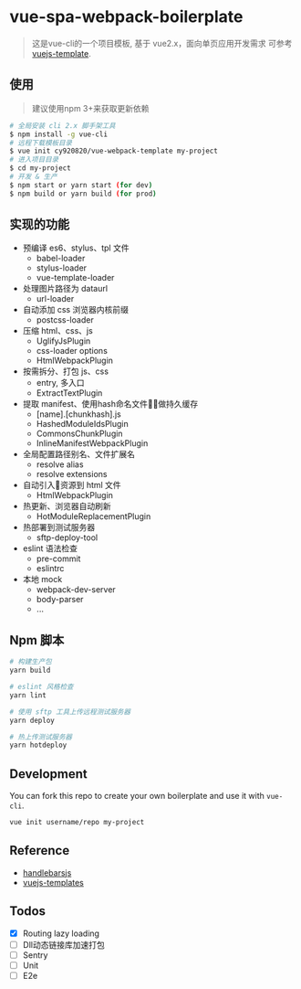 # vue-spa-webpack-boilerplate

> 这是vue-cli的一个项目模板, 基于 vue2.x，面向单页应用开发需求
> 可参考[vuejs-template](https://github.com/vuejs-templates/webpack).

## 使用

> 建议使用npm 3+来获取更新依赖

```bash
# 全局安装 cli 2.x 脚手架工具
$ npm install -g vue-cli
# 远程下载模板目录
$ vue init cy920820/vue-webpack-template my-project
# 进入项目目录
$ cd my-project
# 开发 & 生产
$ npm start or yarn start (for dev)
$ npm build or yarn build (for prod)
```

## 实现的功能

- 预编译 es6、stylus、tpl 文件
  - babel-loader
  - stylus-loader
  - vue-template-loader
- 处理图片路径为 dataurl
  - url-loader
- 自动添加 css 浏览器内核前缀
  - postcss-loader
- 压缩 html、css、js
  - UglifyJsPlugin
  - css-loader options
  - HtmlWebpackPlugin
- 按需拆分、打包 js、css
  - entry, 多入口
  - ExtractTextPlugin
- 提取 manifest、使用hash命名文件做持久缓存
  - [name].[chunkhash].js
  - HashedModuleIdsPlugin
  - CommonsChunkPlugin
  - InlineManifestWebpackPlugin
- 全局配置路径别名、文件扩展名
  - resolve alias
  - resolve extensions
- 自动引入资源到 html 文件
  - HtmlWebpackPlugin
- 热更新、浏览器自动刷新
  - HotModuleReplacementPlugin
- 热部署到测试服务器
  - sftp-deploy-tool
- eslint 语法检查
  - pre-commit
  - eslintrc
- 本地 mock
  - webpack-dev-server
  - body-parser
  - ...

## Npm 脚本

```bash
# 构建生产包
yarn build

# eslint 风格检查
yarn lint

# 使用 sftp 工具上传远程测试服务器
yarn deploy

# 热上传测试服务器
yarn hotdeploy

```

## Development

You can fork this repo to create your own boilerplate and use it with  `vue-cli`.

```bash
vue init username/repo my-project
```

## Reference

- [handlebarsjs](http://handlebarsjs.com/)
- [vuejs-templates](http://vuejs-templates.github.io/webpack/)

## Todos

- [x] Routing lazy loading
- [ ] Dll动态链接库加速打包
- [ ] Sentry
- [ ] Unit
- [ ] E2e
